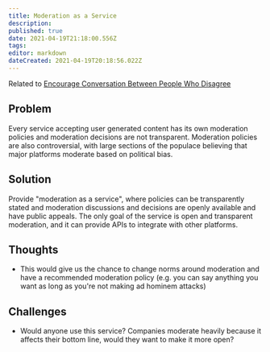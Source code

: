 ```yaml
---
title: Moderation as a Service
description: 
published: true
date: 2021-04-19T21:18:00.556Z
tags: 
editor: markdown
dateCreated: 2021-04-19T20:18:56.022Z
---
```


Related to [Encourage Conversation Between People Who Disagree](../goals/encourage-conversation)

## Problem
Every service accepting user generated content has its own moderation policies and moderation decisions are not transparent. Moderation policies are also controversial, with large sections of the populace believing that major platforms moderate based on political bias.

## Solution
Provide "moderation as a service", where policies can be transparently stated and moderation discussions and decisions are openly available and have public appeals. The only goal of the service is open and transparent moderation, and it can provide APIs to integrate with other platforms.

## Thoughts
- This would give us the chance to change norms around moderation and have a recommended moderation policy (e.g. you can say anything you want as long as you're not making ad hominem attacks)

## Challenges
- Would anyone use this service? Companies moderate heavily because it affects their bottom line, would they want to make it more open?
